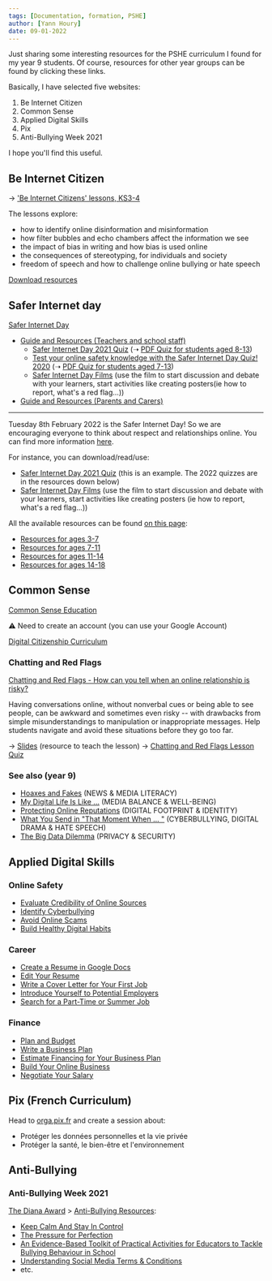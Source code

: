 ```yaml
---
tags: [Documentation, formation, PSHE]
author: [Yann Houry]
date: 09-01-2022
---
```


Just sharing some interesting resources for the PSHE curriculum I found for my year 9 students. Of course, resources for other year groups can be found by clicking these links.

Basically, I have selected five websites:

1. Be Internet Citizen
2. Common Sense
3. Applied Digital Skills
4. Pix
5. Anti-Bullying Week 2021

I hope you'll find this useful.

## Be Internet Citizen
-> ['Be Internet Citizens' lessons, KS3-4](https://www.pshe-association.org.uk/curriculum-and-resources/resources/be-internet-citizens-lessons-ks3-4)

The lessons explore:
-   how to identify online disinformation and misinformation
-   how filter bubbles and echo chambers affect the information we see
-   the impact of bias in writing and how bias is used online
-   the consequences of stereotyping, for individuals and society
-   freedom of speech and how to challenge online bullying or hate speech

[Download resources](https://storage.googleapis.com/internetcitizens/teacher-resources.zip)

## Safer Internet day
[Safer Internet Day](https://saferinternet.org.uk/safer-internet-day/safer-internet-day-2022)
- [Guide and Resources (Teachers and school staff)](https://saferinternet.org.uk/guide-and-resource/teachers-and-school-staff)
	-  [Safer Internet Day 2021 Quiz](https://saferinternet.org.uk/blog/safer-internet-day-2021-quiz) (➝ [PDF Quiz for students aged 8-13](https://d1afx9quaogywf.cloudfront.net/sites/default/files/Safer%20Internet%20Day%202021/SID2021%20-%20Quiz.pdf))
	- [Test your online safety knowledge with the Safer Internet Day Quiz! 2020](https://saferinternet.org.uk/blog/test-your-online-safety-knowledge-with-the-safer-internet-day-quiz-2) (➝ [PDF Quiz for students aged 7-13](https://d1afx9quaogywf.cloudfront.net/sites/default/files/Safer%20Internet%20Day%202021/SID2021%20-%20Quiz.pdf))
	- [Safer Internet Day Films](https://saferinternet.org.uk/safer-internet-day/safer-internet-day-2022/films) (use the film to start discussion and debate with your learners, start activities like creating posters(ie how to report, what's a red flag...))
- [Guide and Resources (Parents and Carers)](https://saferinternet.org.uk/guide-and-resource/parents-and-carers)

<hr />

Tuesday 8th February 2022 is the Safer Internet Day! So we are encouraging everyone to think about respect and relationships online. You can find more information [here](https://saferinternet.org.uk/safer-internet-day/safer-internet-day-2022).

For instance, you can download/read/use:
- [Safer Internet Day 2021 Quiz](https://saferinternet.org.uk/blog/safer-internet-day-2021-quiz) (this is an example. The 2022 quizzes are in the resources down below)
- [Safer Internet Day Films](https://saferinternet.org.uk/safer-internet-day/safer-internet-day-2022/films) (use the film to start discussion and debate with your learners, start activities like creating posters (ie how to report, what's a red flag...))

All the available resources can be found [on this page](https://saferinternet.org.uk/safer-internet-day/safer-internet-day-2022/educational-resources):

- [Resources for ages 3-7](https://d1xsi6mgo67kia.cloudfront.net/uploads/2021/11/Safer-Internet-Day-2022-Educational-Resources-Ages-3-7.zip)
- [Resources for ages 7-11](https://d1xsi6mgo67kia.cloudfront.net/uploads/2021/11/Safer-Internet-Day-2022-Educational-Resources-Ages-7-11-1.zip)
- [Resources for ages 11-14](https://d1xsi6mgo67kia.cloudfront.net/uploads/2021/11/Safer-Internet-Day-2022-Educational-Resources-Ages-11-14-1.zip)
- [Resources for ages 14-18](https://d1xsi6mgo67kia.cloudfront.net/uploads/2021/11/Safer-Internet-Day-2022-Educational-Resources-Ages-14-18-2.zip)

## Common Sense
[Common Sense Education](https://www.commonsense.org/education/)

⚠️ Need to create an account (you can use your Google Account)

[Digital Citizenship Curriculum](https://www.commonsense.org/education/digital-citizenship/curriculum)

### Chatting and Red Flags
[Chatting and Red Flags - How can you tell when an online relationship is risky?](https://www.commonsense.org/education/digital-citizenship/lesson/chatting-and-red-flags)

Having conversations online, without nonverbal cues or being able to see people, can be awkward and sometimes even risky -- with drawbacks from simple misunderstandings to manipulation or inappropriate messages. Help students navigate and avoid these situations before they go too far.

-> [Slides](https://docs.google.com/presentation/d/1LwsAX5g8AmCbZnLlnjCxJ2IrSAikYmlvg-Z62QrHY9c/edit#slide=id.g5e58cd0b84_0_0) (resource to teach the lesson)
-> [Chatting and Red Flags Lesson Quiz](https://www.commonsense.org/education/digital-citizenship/quiz/chatting-and-red-flags-lesson-quiz)

### See also (year 9)
- [Hoaxes and Fakes](https://www.commonsense.org/education/digital-citizenship/lesson/hoaxes-and-fakes) (NEWS & MEDIA LITERACY)
- [My Digital Life Is Like ...](https://www.commonsense.org/education/digital-citizenship/lesson/my-digital-life-is-like) (MEDIA BALANCE & WELL-BEING)
- [Protecting Online Reputations](https://www.commonsense.org/education/digital-citizenship/lesson/protecting-online-reputations) (DIGITAL FOOTPRINT & IDENTITY)
- [What You Send in "That Moment When ... "](https://www.commonsense.org/education/digital-citizenship/lesson/what-you-send-in-that-moment-when) (CYBERBULLYING, DIGITAL DRAMA & HATE SPEECH)
- [The Big Data Dilemma](https://www.commonsense.org/education/digital-citizenship/lesson/the-big-data-dilemma) (PRIVACY & SECURITY)

## Applied Digital Skills
### Online Safety
- [Evaluate Credibility of Online Sources](https://applieddigitalskills.withgoogle.com/c/middle-and-high-school/en/evaluate-credibility-of-online-sources/overview.html)
- [Identify Cyberbullying](https://applieddigitalskills.withgoogle.com/c/middle-and-high-school/en/identify-cyberbullying/overview.html)
- [Avoid Online Scams](https://applieddigitalskills.withgoogle.com/c/middle-and-high-school/en/avoid-online-scams/overview.html)
- [Build Healthy Digital Habits](https://applieddigitalskills.withgoogle.com/c/middle-and-high-school/en/build-healthy-digital-habits/overview.html)

### Career
- [Create a Resume in Google Docs](https://applieddigitalskills.withgoogle.com/c/middle-and-high-school/en/create-a-resume-in-google-docs/overview.html)
- [Edit Your Resume](https://applieddigitalskills.withgoogle.com/c/college-and-continuing-education/en/edit-your-resume/overview.html)
- [Write a Cover Letter for Your First Job](https://applieddigitalskills.withgoogle.com/c/middle-and-high-school/en/write-a-cover-letter-for-your-first-job/overview.html)
- [Introduce Yourself to Potential Employers](https://applieddigitalskills.withgoogle.com/c/middle-and-high-school/en/introduce-yourself-to-potential-employers/overview.html)
- [Search for a Part-Time or Summer Job](https://applieddigitalskills.withgoogle.com/c/middle-and-high-school/en/search-for-a-part-time-or-summer-job/overview.html)

### Finance
- [Plan and Budget](https://applieddigitalskills.withgoogle.com/c/college-and-continuing-education/en/plan-and-budget/overview.html)
- [Write a Business Plan](https://applieddigitalskills.withgoogle.com/c/college-and-continuing-education/en/write-a-business-plan/overview.html)
- [Estimate Financing for Your Business Plan](https://applieddigitalskills.withgoogle.com/c/college-and-continuing-education/en/estimate-financing-for-your-business-plan/overview.html)
- [Build Your Online Business](https://applieddigitalskills.withgoogle.com/c/college-and-continuing-education/en/build-your-online-business/overview.html)
- [Negotiate Your Salary](https://applieddigitalskills.withgoogle.com/c/college-and-continuing-education/en/negotiate-your-salary/overview.html)

## Pix (French Curriculum)
Head to [orga.pix.fr](https://orga.pix.fr/) and create a session about:
- Protéger les données personnelles et la vie privée
- Protéger la santé, le bien-être et l'environnement

## Anti-Bullying
### Anti-Bullying Week 2021
[The Diana Award](https://diana-award.org.uk) > [Anti-Bullying Resources](https://www.antibullyingpro.com/resources):

- [Keep Calm And Stay In Control](https://www.antibullyingpro.com/resources/keep-calm-and-stay-in-control)
- [The Pressure for Perfection](https://www.antibullyingpro.com/resources/the-pressure-for-perfection)
- [An Evidence-Based Toolkit of Practical Activities for Educators to Tackle Bullying Behaviour in School](https://www.antibullyingpro.com/resources/an-evidence-based-toolkit-of-practical-activities-for-educators-to-tackle-bullying-behaviour-in-school)
- [Understanding Social Media Terms & Conditions](https://www.antibullyingpro.com/resources/social-media-terms-conditions)
- etc.